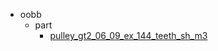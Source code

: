 * oobb
  * part
    * [pulley_gt2_06_09_ex_144_teeth_sh_m3](oobb/part/pulley_gt2_06_09_ex_144_teeth_sh_m3)
